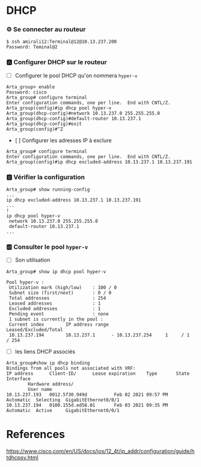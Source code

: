 # DHCP 

### :gear: Se connecter au routeur

```
$ ssh amirali12:Terminal@12@10.13.237.200
Password: Teminal@2
```

### :a: Configurer DHCP sur le routeur

- [ ] Configurer le pool DHCP qu'on nommera `hyper-v` 

```
Arta_group> enable
Password: cisco
Arta_group# configure terminal 
Enter configuration commands, one per line.  End with CNTL/Z.
Arta_group(config)#ip dhcp pool hyper-v
Arta_group(dhcp-config)#network 10.13.237.0 255.255.255.0
Arta_group(dhcp-config)#default-router 10.13.237.1
Arta_group(dhcp-config)#exit
Arta_group(config)#^Z
```

- [ ] Configurer les adresses IP à exclure

```
Arta_group# configure terminal 
Enter configuration commands, one per line.  End with CNTL/Z.
Arta_group(config)#ip dhcp excluded-address 10.13.237.1 10.13.237.191
```

### :b: Vérifier la configuration

```
Arta_group# show running-config
...
ip dhcp excluded-address 10.13.237.1 10.13.237.191
...
!
ip dhcp pool hyper-v
 network 10.13.237.0 255.255.255.0
 default-router 10.13.237.1 
...
```

### :ab: Consulter le pool `hyper-v`

- [ ] Son utilisation

``` 
Arta_group# show ip dhcp pool hyper-v

Pool hyper-v :
 Utilization mark (high/low)    : 100 / 0
 Subnet size (first/next)       : 0 / 0 
 Total addresses                : 254
 Leased addresses               : 1
 Excluded addresses             : 1
 Pending event                  : none
 1 subnet is currently in the pool :
 Current index        IP address range                    Leased/Excluded/Total
 10.13.237.194        10.13.237.1      - 10.13.237.254     1     / 1     / 254  
```

- [ ] les liens DHCP associés

```
Arta_group#show ip dhcp binding     
Bindings from all pools not associated with VRF:
IP address      Client-ID/ 		Lease expiration 	Type       State      Interface
		Hardware address/
		User name
10.13.237.193   0012.5f30.949d          Feb 02 2021 09:57 PM    Automatic  Selecting  GigabitEthernet0/0/1
10.13.237.194   0100.155d.ed58.01       Feb 03 2021 09:35 PM    Automatic  Active     GigabitEthernet0/0/1
```

# References

https://www.cisco.com/en/US/docs/ios/12_4t/ip_addr/configuration/guide/htdhcpsv.html

